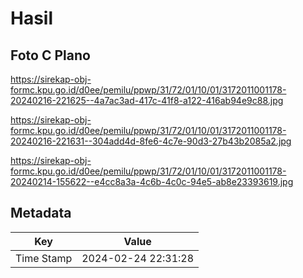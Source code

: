 # Hasil

## Foto C Plano

https://sirekap-obj-formc.kpu.go.id/d0ee/pemilu/ppwp/31/72/01/10/01/3172011001178-20240216-221625--4a7ac3ad-417c-41f8-a122-416ab94e9c88.jpg

https://sirekap-obj-formc.kpu.go.id/d0ee/pemilu/ppwp/31/72/01/10/01/3172011001178-20240216-221631--304add4d-8fe6-4c7e-90d3-27b43b2085a2.jpg

https://sirekap-obj-formc.kpu.go.id/d0ee/pemilu/ppwp/31/72/01/10/01/3172011001178-20240214-155622--e4cc8a3a-4c6b-4c0c-94e5-ab8e23393619.jpg


## Metadata

| Key        | Value               |
| ---------- | ------------------- |
| Time Stamp | 2024-02-24 22:31:28 |




